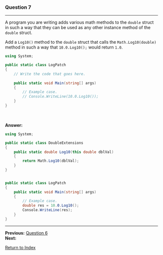 ### Question 7

---

A program you are writing adds various math methods to the `double` struct in such a way that they can be used as any other instance method of the `double` struct.

Add a `Log10()` method to the `double` struct that calls the `Math.Log10(double)` method in such a way that `10.0.Log10();` would return `1.0`.

```csharp
using System;

public static class LogPatch
{
    // Write the code that goes here.
            
    public static void Main(string[] args)
    {
        // Example case.
        // Console.WriteLine(10.0.Log10());
    }
}
```

\
\
**Answer:**

```csharp
using System;

public static class DoubleExtensions
{
    public static double Log10(this double dblVal)
    {
        return Math.Log10(dblVal);
    }
}


public static class LogPatch
{  
    public static void Main(string[] args)
    {
        // Example case.
        double res = 10.0.Log10();
		Console.WriteLine(res);
    }
}
```


---

**Previous:** [Question 6](./question6.md)  
**Next:**

[Return to Index](../readme.md)